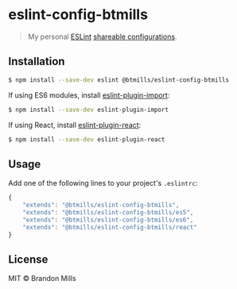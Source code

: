 # eslint-config-btmills

> My personal [ESLint](http://eslint.org) [shareable configurations](http://eslint.org/docs/developer-guide/shareable-configs).

## Installation

```sh
$ npm install --save-dev eslint @btmills/eslint-config-btmills
```

If using ES6 modules, install [eslint-plugin-import](https://github.com/benmosher/eslint-plugin-import):

```sh
$ npm install --save-dev eslint-plugin-import
```

If using React, install [eslint-plugin-react](https://github.com/yannickcr/eslint-plugin-react):

```sh
$ npm install --save-dev eslint-plugin-react
```

## Usage

Add one of the following lines to your project's `.eslintrc`:

```js
{
	"extends": "@btmills/eslint-config-btmills",
	"extends": "@btmills/eslint-config-btmills/es5",
	"extends": "@btmills/eslint-config-btmills/es6",
	"extends": "@btmills/eslint-config-btmills/react"
}
```

## License

MIT &copy; Brandon Mills
